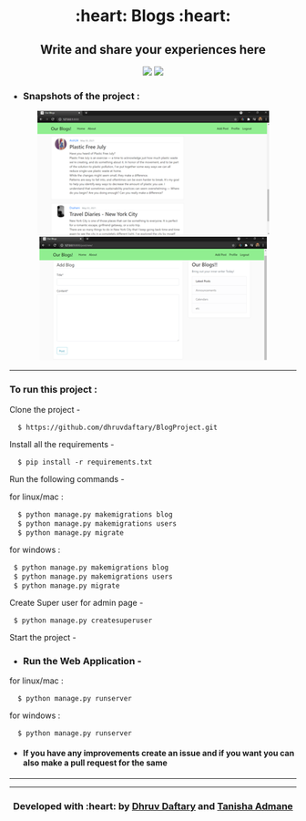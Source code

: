 <h1 align="center">:heart: Blogs :heart:</h1>
<div align="center">
  
  <h2> Write and share your experiences here </h2>

</div>

<div align="center">
  
[![](https://img.shields.io/badge/Made_with-Django-black?style=for-the-badge&logo=django)](https://www.djangoproject.com/ "Django")
[![](https://img.shields.io/badge/Made_with-Sqlite3-white?style=for-the-badge&logo=Sqlite3)](https://https://www.sqlite.org/ "Sqlite3")

</div>

- ### Snapshots of the project :

<div align="center">
  
![img](Home.png)
![img](Add_post.png)  


</div>


---

  
### To run this project :

Clone the project -
```
  $ https://github.com/dhruvdaftary/BlogProject.git
```
  
Install all the requirements -
```
  $ pip install -r requirements.txt
 ``` 
Run the following commands -

 for linux/mac :
``` 
  $ python manage.py makemigrations blog
  $ python manage.py makemigrations users
  $ python manage.py migrate
``` 
 for windows :
 ``` 
  $ python manage.py makemigrations blog
  $ python manage.py makemigrations users
  $ python manage.py migrate
  ``` 
Create Super user for admin page -
``` 
 $ python manage.py createsuperuser
 ```
 
Start the project -
 - ### Run the Web Application -
 for linux/mac :
```
  $ python manage.py runserver
```  
 for windows :
``` 
  $ python manage.py runserver
```
- #### If you have any improvements create an issue and if you want you can also make a pull request for the same 

---


---
<h3 align="center"><b>Developed with :heart: by <a href="https://github.com/dhruvdaftary">Dhruv Daftary</a> and <a href="https://github.com/Tanisha-A">Tanisha Admane</a></b></h1>
